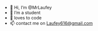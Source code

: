 - 👋 Hi, I’m @MrLaufey
- 👀 I’m a student
- 💞️ loves to code
- 📫 contact me on Laufey616@gmail.com

<!---
MrLaufey/MrLaufey is a ✨ special ✨ repository because its `README.md` (this file) appears on your GitHub profile.
You can click the Preview link to take a look at your changes.
--->
